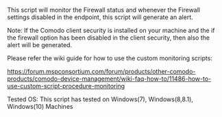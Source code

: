 This script will monitor the Firewall status and whenever the Firewall settings disabled in the endpoint, this script will generate an alert.

Note:
If the Comodo client security is installed on your machine and the if the firewall option has been disabled in the client security, then also the alert will be generated.

Please refer the wiki guide for how to use the custom monitoring scripts:

https://forum.mspconsortium.com/forum/products/other-comodo-products/comodo-device-management/wiki-faq-how-to/11486-how-to-use-custom-script-procedure-monitoring

Tested OS: This script has tested on Windows(7), Windows(8,8.1), Windows(10) Machines
